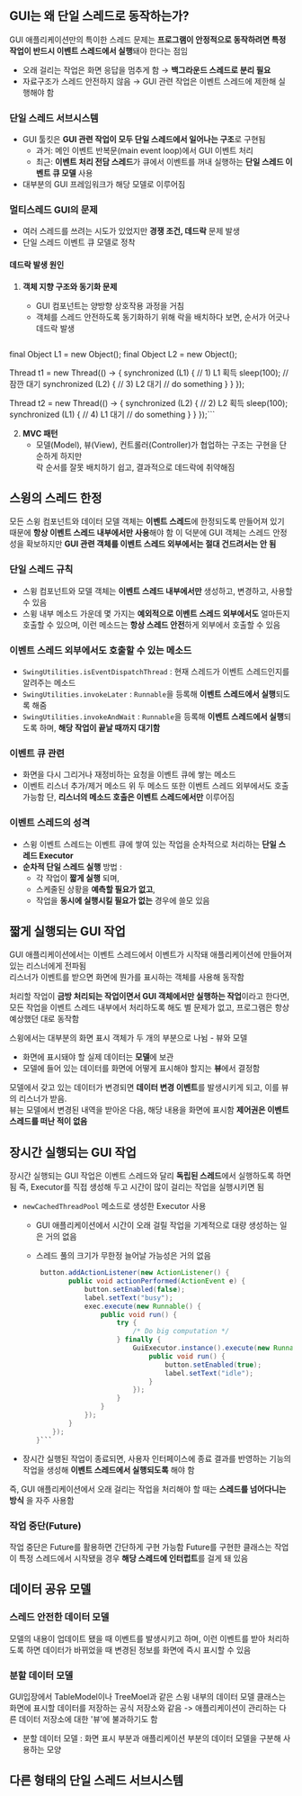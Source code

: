 ## GUI는 왜 단일 스레드로 동작하는가?

GUI 애플리케이션만의 특이한 스레드 문제는 **프로그램이 안정적으로 동작하려면 특정 작업이 반드시 이벤트 스레드에서 실행**돼야 한다는 점임
- 오래 걸리는 작업은 화면 응답을 멈추게 함 → **백그라운드 스레드로 분리 필요**  
- 자료구조가 스레드 안전하지 않음 → GUI 관련 작업은 이벤트 스레드에 제한해 실행해야 함  

### 단일 스레드 서브시스템
- GUI 툴킷은 **GUI 관련 작업이 모두 단일 스레드에서 일어나는 구조**로 구현됨
  - 과거: 메인 이벤트 반복문(main event loop)에서 GUI 이벤트 처리  
  - 최근: **이벤트 처리 전담 스레드**가 큐에서 이벤트를 꺼내 실행하는 **단일 스레드 이벤트 큐 모델** 사용
- 대부분의 GUI 프레임워크가 해당 모델로 이루어짐

### 멀티스레드 GUI의 문제
- 여러 스레드를 쓰려는 시도가 있었지만 **경쟁 조건, 데드락** 문제 발생
- 단일 스레드 이벤트 큐 모델로 정착

#### 데드락 발생 원인
1. **객체 지향 구조와 동기화 문제**
   - GUI 컴포넌트는 양방향 상호작용 과정을 거침
   - 객체를 스레드 안전하도록 동기화하기 위해 락을 배치하다 보면, 순서가 어긋나 데드락 발생

   ```java  
final Object L1 = new Object();
final Object L2 = new Object();

Thread t1 = new Thread(() -> {
    synchronized (L1) {              // 1) L1 획득
        sleep(100);                  // 잠깐 대기
        synchronized (L2) {          // 3) L2 대기
            // do something
        }
    }
});

Thread t2 = new Thread(() -> {
    synchronized (L2) {              // 2) L2 획득
        sleep(100);
        synchronized (L1) {          // 4) L1 대기
            // do something
        }
    }
});```

2. **MVC 패턴**
   - 모델(Model), 뷰(View), 컨트롤러(Controller)가 협업하는 구조는 구현을 단순하게 하지만  
     락 순서를 잘못 배치하기 쉽고, 결과적으로 데드락에 취약해짐

## 스윙의 스레드 한정

모든 스윙 컴포넌트와 데이터 모델 객체는 **이벤트 스레드**에 한정되도록 만들어져 있기 때문에 **항상 이벤트 스레드 내부에서만 사용**해야 함
이 덕분에 GUI 객체는 스레드 안정성을 확보하지만 **GUI 관련 객체를 이벤트 스레드 외부에서는 절대 건드려서는 안 됨**

### 단일 스레드 규칙
- 스윙 컴포넌트와 모델 객체는 **이벤트 스레드 내부에서만** 생성하고, 변경하고, 사용할 수 있음
- 스윙 내부 메소드 가운데 몇 가지는 **예외적으로 이벤트 스레드 외부에서도** 얼마든지 호출할 수 있으며, 이런 메소드는 **항상 스레드 안전**하게 외부에서 호출할 수 있음

### 이벤트 스레드 외부에서도 호출할 수 있는 메소드
- `SwingUtilities.isEventDispatchThread` : 현재 스레드가 이벤트 스레드인지를 알려주는 메소드
- `SwingUtilities.invokeLater` : `Runnable`을 등록해 **이벤트 스레드에서 실행**되도록 해줌
- `SwingUtilities.invokeAndWait` : `Runnable`을 등록해 **이벤트 스레드에서 실행**되도록 하며, **해당 작업이 끝날 때까지 대기함**

### 이벤트 큐 관련
- 화면을 다시 그리거나 재정비하는 요청을 이벤트 큐에 쌓는 메소드
- 이벤트 리스너 추가/제거 메소드
  위 두 메소드 또한 이벤트 스레드 외부에서도 호출 가능함
  단, **리스너의 메소드 호출은 이벤트 스레드에서만** 이루어짐

### 이벤트 스레드의 성격
- 스윙 이벤트 스레드는 이벤트 큐에 쌓여 있는 작업을 순차적으로 처리하는 **단일 스레드 Executor**
- **순차적 단일 스레드 실행** 방법 :
  - 각 작업이 **짧게 실행** 되며,
  - 스케줄된 상황을 **예측할 필요가 없고**,
  - 작업을 **동시에 실행시킬 필요가 없는** 경우에 쓸모 있음
 
 ## 짧게 실행되는 GUI 작업

GUI 애플리케이션에서는 이벤트 스레드에서 이벤트가 시작돼 애플리케이션에 만들어져 있는 리스너에게 전파됨  
리스너가 이벤트를 받으면 화면에 뭔가를 표시하는 객체를 사용해 동작함

처리할 작업이 **금방 처리되는 작업이면서 GUI 객체에서만 실행하는 작업**이라고 한다면,  
모든 작업을 이벤트 스레드 내부에서 처리하도록 해도 별 문제가 없고, 프로그램은 항상 예상했던 대로 동작함

스윙에서는 대부분의 화면 표시 객체가 두 개의 부분으로 나뉨 - 뷰와 모델
- 화면에 표시돼야 할 실제 데이터는 **모델**에 보관
- 모델에 들어 있는 데이터를 화면에 어떻게 표시해야 할지는 **뷰**에서 결정함 

모델에서 갖고 있는 데이터가 변경되면 **데이터 변경 이벤트**를 발생시키게 되고, 이를 뷰의 리스너가 받음.  
뷰는 모델에서 변경된 내역을 받아온 다음, 해당 내용을 화면에 표시함
**제어권은 이벤트 스레드를 떠난 적이 없음**

## 장시간 실행되는 GUI 작업

장시간 실행되는 GUI 작업은 이벤트 스레드와 달리 **독립된 스레드**에서 실행하도록 하면 됨
즉, Executor를 직접 생성해 두고 시간이 많이 걸리는 작업을 실행시키면 됨

- `newCachedThreadPool` 메소드로 생성한 Executor 사용
  - GUI 애플리케이션에서 시간이 오래 걸릴 작업을 기계적으로 대량 생성하는 일은 거의 없음
  - 스레드 풀의 크기가 무한정 늘어날 가능성은 거의 없음

    ```java
     button.addActionListener(new ActionListener() {
            public void actionPerformed(ActionEvent e) {
                button.setEnabled(false);
                label.setText("busy");
                exec.execute(new Runnable() {
                    public void run() {
                        try {
                            /* Do big computation */
                        } finally {
                            GuiExecutor.instance().execute(new Runnable() {
                                public void run() {
                                    button.setEnabled(true);
                                    label.setText("idle");
                                }
                            });
                        }
                    }
                });
            }
        });
    }```
    
- 장시간 실행된 작업이 종료되면, 사용자 인터페이스에 종료 결과를 반영하는 기능의 작업을 생성해 **이벤트 스레드에서 실행되도록** 해야 함

즉, GUI 애플리케이션에서 오래 걸리는 작업을 처리해야 할 때는 **스레드를 넘어다니는 방식** 을 자주 사용함


### 작업 중단(Future)

작업 중단은 Future를 활용하면 간단하게 구현 가능함
Future를 구현한 클래스는 작업이 특정 스레드에서 시작됐을 경우 **해당 스레드에 인터럽트**를 걸게 돼 있음

## 데이터 공유 모델

### 스레드 안전한 데이터 모델
모델의 내용이 업데이트 됐을 때 이벤트를 발생시키고 하며, 이런 이벤트를 받아 처리하도록 하면
데이터가 바뀌었을 때 변경된 정보를 화면에 즉시 표시할 수 있음

### 분할 데이터 모델
GUI입장에서 TableModel이나 TreeMoel과 같은 스윙 내부의 데이터 모델 클래스는 화면에 표시할 데이터를 저장하는 공식 저장소와 같음
-> 애플리케이션이 관리하는 다른 데이터 저장소에 대한 '뷰'에 불과하기도 함
- 분할 데이터 모델 : 화면 표시 부분과 애플리케이션 부분의 데이터 모델을 구분해 사용하는 모양

## 다른 형태의 단일 스레드 서브시스템



    


     
